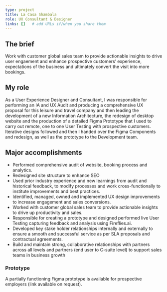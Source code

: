 ```yaml
---
type: project
title: La Casa Shambala
role: UX Consultant & Designer
links: []   # add URLs if/when you share them
---
```

## The brief
Work with customer global sales team to provide actionable insights to drive user engaement and enhance prospective customers’ experience, expectations of the business and ultimately convert the visit into more bookings.

## My role
As a User Experience Designer and Consultant, I was responsible for performing an IA and UX Audit and producing a comprehensive UX proposal for this leisure and travel company and then leading the development of a new Information Architecture, the redesign of desktop website and the production of a detailed Figma Prototype that I used to carry out remote, one to one User Testing with prospective customers. Iterative designs followed and then I handed over the Figma Components and redesign, as well as the prototype to the Development team.

## Major accomplishments
- Performed comprehensive audit of website, booking process and analytics.
- Redesigned site structure to enhance SEO
- Used prior industry experience and new learnings from audit and historical feedback, to modify processes and work cross-functionally to institute improvements and best practices.
- Identified, managed, owned and implemented UX design improvements to increase engagement and sales conversions.
- Worked with customer global sales team to provide actionable insights to drive up productivity and sales.
- Responsible for creating a prototype and designed performed live User Testing capturing feedback and analysis using Fireflies.ai.
- Developed key stake holder relationships internally and externally to ensure a smooth and successful service as per SLA proposals and contractual agreements.
- Build and maintain strong, collaborative relationships with partners across all levels and partners (end user to C-suite level) to support sales teams in business growth

### Prototype
A partially functioning Figma prototype is available for prospective employers (link available on request).
